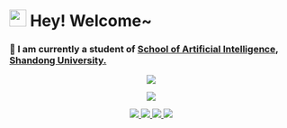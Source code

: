 <h1><img src="https://emojis.slackmojis.com/emojis/images/1531849430/4246/blob-sunglasses.gif?1531849430" width="30"/> Hey! Welcome~</h1>

<h3>🌱 I am currently a student of <a href="https://ai.sdu.edu.cn/" target="_blank">School of Artificial Intelligence</a>, <a href="https://www.sdu.edu.cn/" target="_blank">Shandong University.</a>
</h3>

<!--
<p>
  <img src="https://github-readme-stats.vercel.app/api?username=Clizo1209&theme=transparent&include_all_commits=true&show_icons=true&hide_border=true"/>
</p>
-->

<p align="center">
  <img src="https://github-readme-activity-graph.vercel.app/graph?username=Clizo1209&theme=github-compact&hide_border=true&area=true&custom_title=Clizo's%20Activity"/>
</p>

<p align="center">
  <img src="https://skillicons.dev/icons?perline=12&i=cs,c,cpp,python,java,php,unity,mysql,js,html,css,md,ae,au,ps,pr,arduino,git,github,idea,pycharm,visualstudio,vscode,powershell,dotnet,gradle,maven,pytorch,ubuntu" />
</p>

<p align="center">
  <a href="clizo.cn" target="_blank" rel="noreferrer">
    <img src="https://img.shields.io/github/stars/Clizo1209"/>
  </a>
  <a href="clizo.cn" target="_blank" rel="noreferrer">
    <img src="https://img.shields.io/github/followers/Clizo1209"/>
  </a>
  <a href="clizo.cn" target="_blank" rel="noreferrer">
    <img src="https://badges.strrl.dev/repos/Clizo1209"/>
  </a>
  <a href="clizo.cn" target="_blank" rel="noreferrer">
    <img src="https://badges.strrl.dev/visits/Clizo1209/Clizo1209"/>
  </a>
</p>
